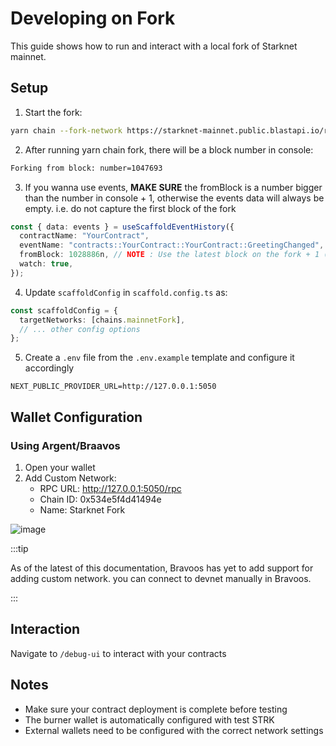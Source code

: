 # Developing on Fork

This guide shows how to run and interact with a local fork of Starknet mainnet.

## Setup

1. Start the fork:

```bash
yarn chain --fork-network https://starknet-mainnet.public.blastapi.io/rpc/v0_8
```

2. After running yarn chain fork, there will be a block number in console:

```bash
Forking from block: number=1047693
```

3. If you wanna use events, **MAKE SURE** the fromBlock is a number bigger than the number in console + 1, otherwise the events data will always be empty. i.e. do not capture the first block of the fork

```typescript
const { data: events } = useScaffoldEventHistory({
  contractName: "YourContract",
  eventName: "contracts::YourContract::YourContract::GreetingChanged",
  fromBlock: 1028886n, // NOTE : Use the latest block on the fork + 1 ( see the logs in the console)
  watch: true,
});
```

4. Update `scaffoldConfig` in `scaffold.config.ts` as:

```typescript
const scaffoldConfig = {
  targetNetworks: [chains.mainnetFork],
  // ... other config options
};
```

5. Create a `.env` file from the `.env.example` template and configure it accordingly

```
NEXT_PUBLIC_PROVIDER_URL=http://127.0.0.1:5050
```

## Wallet Configuration

### Using Argent/Braavos

1. Open your wallet
2. Add Custom Network:
   - RPC URL: http://127.0.0.1:5050/rpc
   - Chain ID: 0x534e5f4d41494e
   - Name: Starknet Fork

![image](/img/argent_fork_setup.png)

:::tip

As of the latest of this documentation, Bravoos has yet to add support for adding custom network. you can connect to devnet manually in Bravoos.

:::

## Interaction

Navigate to `/debug-ui` to interact with your contracts

## Notes

- Make sure your contract deployment is complete before testing
- The burner wallet is automatically configured with test STRK
- External wallets need to be configured with the correct network settings
